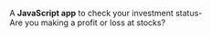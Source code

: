   A **JavaScript app** to check your investment status-  
  Are you making a profit or loss at stocks?</b>
